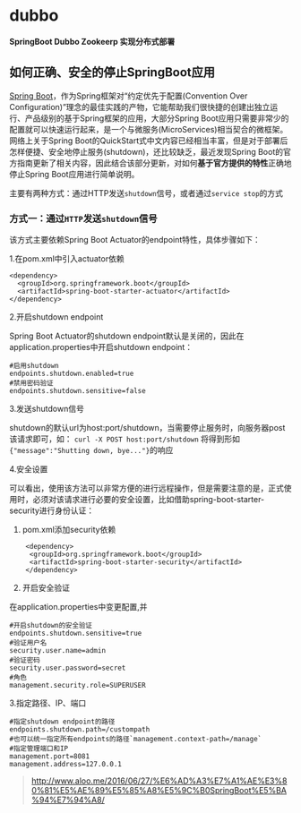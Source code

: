# dubbo

**SpringBoot Dubbo Zookeerp 实现分布式部署**

## 如何正确、安全的停止SpringBoot应用

[Spring Boot](http://projects.spring.io/spring-boot/)，作为Spring框架对“约定优先于配置(Convention Over Configuration)”理念的最佳实践的产物，它能帮助我们很快捷的创建出独立运行、产品级别的基于Spring框架的应用，大部分Spring Boot应用只需要非常少的配置就可以快速运行起来，是一个与微服务(MicroServices)相当契合的微框架。
网络上关于Spring Boot的QuickStart式中文内容已经相当丰富，但是对于部署后怎样便捷、安全地停止服务(shutdown)，还比较缺乏，最近发现Spring Boot的官方指南更新了相关内容，因此结合该部分更新，对如何**基于官方提供的特性**正确地停止Spring Boot应用进行简单说明。

主要有两种方式：通过HTTP发送``shutdown``信号，或者通过``service stop``的方式

### 方式一：通过``HTTP``发送``shutdown``信号

该方式主要依赖Spring Boot Actuator的endpoint特性，具体步骤如下：

1.在pom.xml中引入actuator依赖

	<dependency>
	  <groupId>org.springframework.boot</groupId>
	  <artifactId>spring-boot-starter-actuator</artifactId>
	</dependency>

2.开启shutdown endpoint

Spring Boot Actuator的shutdown endpoint默认是关闭的，因此在application.properties中开启shutdown endpoint：

	#启用shutdown
	endpoints.shutdown.enabled=true
	#禁用密码验证
	endpoints.shutdown.sensitive=false

3.发送shutdown信号

shutdown的默认url为host:port/shutdown，当需要停止服务时，向服务器post该请求即可，如：
``curl -X POST host:port/shutdown``
将得到形如``{"message":"Shutting down, bye..."}``的响应


4.安全设置

可以看出，使用该方法可以非常方便的进行远程操作，但是需要注意的是，正式使用时，必须对该请求进行必要的安全设置，比如借助spring-boot-starter-security进行身份认证：

1. pom.xml添加security依赖
```
	<dependency>
	 <groupId>org.springframework.boot</groupId>
	 <artifactId>spring-boot-starter-security</artifactId>
	</dependency>
```
2. 开启安全验证
	
在application.properties中变更配置,并

	#开启shutdown的安全验证
	endpoints.shutdown.sensitive=true
	#验证用户名
	security.user.name=admin
	#验证密码
	security.user.password=secret
	#角色
	management.security.role=SUPERUSER

3.指定路径、IP、端口


	#指定shutdown endpoint的路径
	endpoints.shutdown.path=/custompath
	#也可以统一指定所有endpoints的路径`management.context-path=/manage`
	#指定管理端口和IP
	management.port=8081
	management.address=127.0.0.1



> http://www.aloo.me/2016/06/27/%E6%AD%A3%E7%A1%AE%E3%80%81%E5%AE%89%E5%85%A8%E5%9C%B0SpringBoot%E5%BA%94%E7%94%A8/
> 








